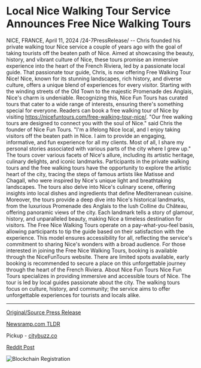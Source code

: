 # Local Nice Walking Tour Service Announces Free Nice Walking Tours

NICE, FRANCE, April 11, 2024 /24-7PressRelease/ -- Chris founded his private walking tour Nice service a couple of years ago with the goal of taking tourists off the beaten path of Nice. Aimed at showcasing the beauty, history, and vibrant culture of Nice, these tours promise an immersive experience into the heart of the French Riviera, led by a passionate local guide. That passionate tour guide, Chris, is now offering Free Walking Tour Nice!   Nice, known for its stunning landscapes, rich history, and diverse culture, offers a unique blend of experiences for every visitor. Starting with the winding streets of the Old Town to the majestic Promenade des Anglais, Nice's charm is undeniable. Recognizing this, Nice Fun Tours has curated tours that cater to a wide range of interests, ensuring there's something special for everyone.  Readers can book a free walking tour of Nice by visiting https://nicefuntours.com/free-walking-tour-nice/.   "Our free walking tours are designed to connect you with the soul of Nice." said Chris the founder of Nice Fun Tours. "I'm a lifelong Nice local, and I enjoy taking visitors off the beaten path in Nice. I aim to provide an engaging, informative, and fun experience for all my clients. Most of all, I share my personal stories associated with various parts of the city where I grew up."  The tours cover various facets of Nice's allure, including its artistic heritage, culinary delights, and iconic landmarks. Participants in the private walking tours and the free walking tours have the opportunity to explore the artistic heart of the city, tracing the steps of famous artists like Matisse and Chagall, who were inspired by Nice's unique light and breathtaking landscapes. The tours also delve into Nice's culinary scene, offering insights into local dishes and ingredients that define Mediterranean cuisine.  Moreover, the tours provide a deep dive into Nice's historical landmarks, from the luxurious Promenade des Anglais to the lush Colline du Château, offering panoramic views of the city. Each landmark tells a story of glamour, history, and unparalleled beauty, making Nice a timeless destination for visitors.  The Free Nice Walking Tours operate on a pay-what-you-feel basis, allowing participants to tip the guide based on their satisfaction with the experience. This model ensures accessibility for all, reflecting the service's commitment to sharing Nice's wonders with a broad audience.  For those interested in joining the Free Nice Walking Tours, booking is available through the NiceFunTours website. There are limited spots available, early booking is recommended to secure a place on this unforgettable journey through the heart of the French Riviera.  About Nice Fun Tours   Nice Fun Tours specializes in providing immersive and accessible tours of Nice. The tour is led by local guides passionate about the city. The walking tours focus on culture, history, and community; the service aims to offer unforgettable experiences for tourists and locals alike. 

---

[Original/Source Press Release](https://www.24-7pressrelease.com/press-release/509906/local-nice-walking-tour-service-announces-free-nice-walking-tours)
                    

[Newsramp.com TLDR](https://newsramp.com/curated-news/explore-the-beauty-of-nice-with-free-walking-tours-by-nice-fun-tours/ab609535944bdf5c457345b179074d0a) 


Pickup - [citybuzz.co](https://citybuzz.co/2024/04/11/local-nice-walking-tour-service-announces-free-nice-walking-tours)
 



[Reddit Post](https://www.reddit.com/r/TravelAndLeisureNews/comments/1c18w9x/explore_the_beauty_of_nice_with_free_walking/) 



![Blockchain Registration](https://cdn.newsramp.app/24-7PressRelease/qrcode/244/11/plumqKW7.webp)